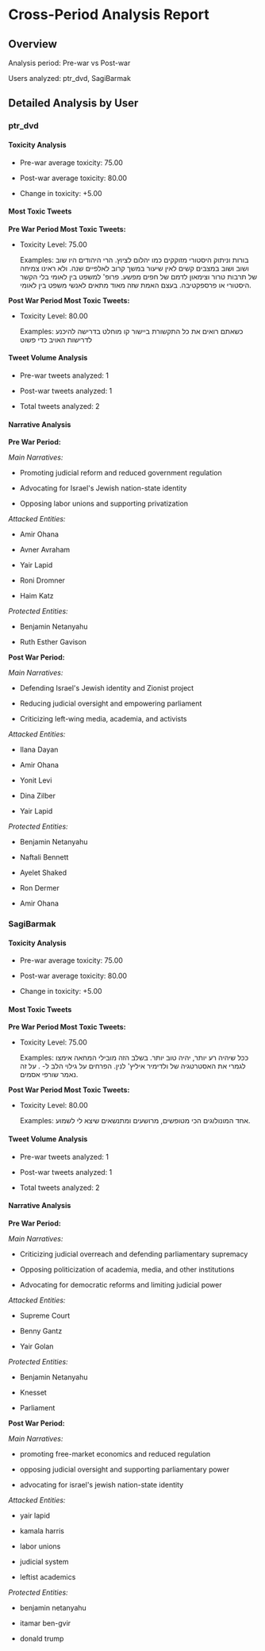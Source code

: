 # Cross-Period Analysis Report

## Overview

Analysis period: Pre-war vs Post-war

Users analyzed: ptr_dvd, SagiBarmak


## Detailed Analysis by User


### ptr_dvd

#### Toxicity Analysis

- Pre-war average toxicity: 75.00

- Post-war average toxicity: 80.00

- Change in toxicity: +5.00


#### Most Toxic Tweets


**Pre War Period Most Toxic Tweets:**

- Toxicity Level: 75.00

  Examples: בורות וניתוק היסטורי מזוקקים כמו יהלום לציוץ. הרי היהודים היו שוב ושוב ושוב במצבים קשים לאין שיעור במשך קרוב לאלפיים שנה. ולא ראינו צמיחה של תרבות טרור וצימאון לדמם של חפים מפשע. פרופ' למשפט בין לאומי בלי הקשר היסטורי או פרספקטיבה. בעצם האמת שזה מאוד מתאים לאנשי משפט בין לאומי.




**Post War Period Most Toxic Tweets:**

- Toxicity Level: 80.00

  Examples: כשאתם רואים את כל התקשורת ביישור קו מוחלט בדרישה להיכנע לדרישות האויב כדי פשוט 




#### Tweet Volume Analysis

- Pre-war tweets analyzed: 1

- Post-war tweets analyzed: 1

- Total tweets analyzed: 2


#### Narrative Analysis


**Pre War Period:**

*Main Narratives:*

- Promoting judicial reform and reduced government regulation

- Advocating for Israel's Jewish nation-state identity

- Opposing labor unions and supporting privatization


*Attacked Entities:*

- Amir Ohana

- Avner Avraham

- Yair Lapid

- Roni Dromner

- Haim Katz


*Protected Entities:*

- Benjamin Netanyahu

- Ruth Esther Gavison


**Post War Period:**

*Main Narratives:*

- Defending Israel's Jewish identity and Zionist project

- Reducing judicial oversight and empowering parliament

- Criticizing left-wing media, academia, and activists


*Attacked Entities:*

- Ilana Dayan

- Amir Ohana

- Yonit Levi

- Dina Zilber

- Yair Lapid


*Protected Entities:*

- Benjamin Netanyahu

- Naftali Bennett

- Ayelet Shaked

- Ron Dermer

- Amir Ohana


### SagiBarmak

#### Toxicity Analysis

- Pre-war average toxicity: 75.00

- Post-war average toxicity: 80.00

- Change in toxicity: +5.00


#### Most Toxic Tweets


**Pre War Period Most Toxic Tweets:**

- Toxicity Level: 75.00

  Examples: ככל שיהיה רע יותר, יהיה טוב יותר. בשלב הזה מובילי המחאה אימצו לגמרי את האסטרטגיה של ולדימיר איליץ' לנין. הפרחים על גילוי הלב ל- . על זה נאמר שורפי אסמים.




**Post War Period Most Toxic Tweets:**

- Toxicity Level: 80.00

  Examples: אחד המונולוגים הכי מטופשים, מרושעים ומתנשאים שיצא לי לשמוע.




#### Tweet Volume Analysis

- Pre-war tweets analyzed: 1

- Post-war tweets analyzed: 1

- Total tweets analyzed: 2


#### Narrative Analysis


**Pre War Period:**

*Main Narratives:*

- Criticizing judicial overreach and defending parliamentary supremacy

- Opposing politicization of academia, media, and other institutions

- Advocating for democratic reforms and limiting judicial power


*Attacked Entities:*

- Supreme Court

- Benny Gantz

- Yair Golan


*Protected Entities:*

- Benjamin Netanyahu

- Knesset

- Parliament


**Post War Period:**

*Main Narratives:*

- promoting free-market economics and reduced regulation

- opposing judicial oversight and supporting parliamentary power

- advocating for israel's jewish nation-state identity


*Attacked Entities:*

- yair lapid

- kamala harris

- labor unions

- judicial system

- leftist academics


*Protected Entities:*

- benjamin netanyahu

- itamar ben-gvir

- donald trump
